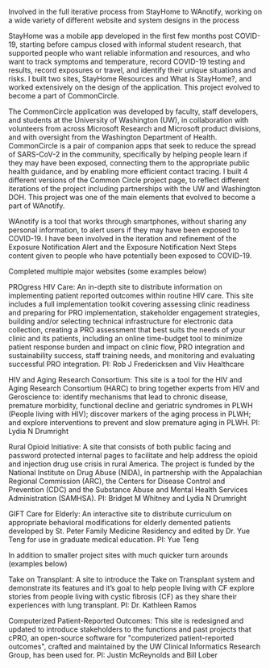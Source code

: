 Involved in the full iterative process from StayHome to WAnotify, working on a wide variety of different website and system designs in the process

StayHome was a mobile app developed in the first few months post COVID-19, starting before campus closed with informal student research, that supported people who want reliable information and resources, and who want to track symptoms and temperature, record COVID-19 testing and results, record exposures or travel, and identify their unique situations and risks. I built two sites, StayHome Resources and What is StayHome?, and worked extensively on the design of the application. This project evolved to become a part of CommonCircle.

The CommonCircle application was developed by faculty, staff developers, and students at the University of Washington (UW), in collaboration with volunteers from across Microsoft Research and Microsoft product divisions, and with oversight from the Washington Department of Health. CommonCircle is a pair of companion apps that seek to reduce the spread of SARS-CoV-2 in the community, specifically by helping people learn if they may have been exposed, connecting them to the appropriate public health guidance, and by enabling more efficient contact tracing. I built 4 different versions of the Common Circle project page, to reflect different iterations of the project including partnerships with the UW and Washington DOH. This project was one of the main elements that evolved to become a part of WAnotify.

WAnotify is a tool that works through smartphones, without sharing any personal information, to alert users if they may have been exposed to COVID-19. I have been involved in the iteration and refinement of the Exposure Notification Alert and the Exposure Notification Next Steps content given to people who have potentially been exposed to COVID-19. 


Completed multiple major websites (some examples below)

PROgress HIV Care: An in-depth site to distribute information on implementing patient reported outcomes within routine HIV care. This site includes a full implementation toolkit covering assessing clinic readiness and preparing for PRO implementation, stakeholder engagement strategies, building and/or selecting technical infrastructure for electronic data collection, creating a PRO assessment that best suits the needs of your clinic and its patients, including an online time-budget tool to minimize patient response burden and impact on clinic flow, PRO integration and sustainability success, staff training needs, and monitoring and evaluating successful PRO integration. PI: Rob J Fredericksen and Viiv Healthcare

HIV and Aging Research Consortium: This site is a tool for the HIV and Aging Research Consortium (HARC) to bring together experts from HIV and Geroscience to: identify mechanisms that lead to chronic disease, premature morbidity, functional decline and geriatric syndromes in PLWH (People living with HIV); discover markers of the aging process in PLWH; and explore interventions to prevent and slow premature aging in PLWH. PI: Lydia N Drumright

Rural Opioid Initiative: A site that consists of both public facing and password protected internal pages to facilitate and help address the opioid and injection drug use crisis in rural America. The project is funded by the National Institute on Drug Abuse (NIDA), in partnership with the Appalachian Regional Commission (ARC), the Centers for Disease Control and Prevention (CDC) and the Substance Abuse and Mental Health Services Administration (SAMHSA). PI: Bridget M Whitney and Lydia N Drumright

GIFT Care for Elderly: An interactive site to distribute curriculum on appropriate behavioral modifications for elderly demented patients developed by St. Peter Family Medicine Residency and edited by Dr. Yue Teng for use in graduate medical education. PI: Yue Teng

In addition to smaller project sites with much quicker turn arounds (examples below) 

Take on Transplant: A site to introduce the Take on Transplant system and demonstrate its features and it’s goal to help people living with CF explore stories from people living with cystic fibrosis (CF) as they share their experiences with lung transplant. PI: Dr. Kathleen Ramos

Computerized Patient-Reported Outcomes: This site is redesigned and updated to introduce stakeholders to the functions and past projects that cPRO, an open-source software for "computerized patient-reported outcomes", crafted and maintained by the UW Clinical Informatics Research Group, has been used for. PI: Justin McReynolds and Bill Lober
